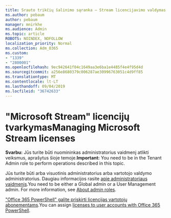 ```yaml
---
title: Srauto trikčių šalinimo sąranka – Stream licencijavimo valdymas
ms.author: pebaum
author: pebaum
manager: mnirkhe
ms.audience: Admin
ms.topic: article
ROBOTS: NOINDEX, NOFOLLOW
localization_priority: Normal
ms.collection: Adm_O365
ms.custom:
- "1339"
- "2800001"
ms.openlocfilehash: 9ec942641f04c1649aa3e6ba1e4485f4e4f95d4d
ms.sourcegitcommit: a256e8680379c006287ae30996763051c4d9ff85
ms.translationtype: MT
ms.contentlocale: lt-LT
ms.lasthandoff: 09/04/2019
ms.locfileid: "36742633"
---
```

# <a name="managing-microsoft-stream-licenses"></a><span data-ttu-id="346bb-102">"Microsoft Stream" licencijų tvarkymas</span><span class="sxs-lookup"><span data-stu-id="346bb-102">Managing Microsoft Stream licenses</span></span>

<span data-ttu-id="346bb-103">**Svarbu:** Jūs turite būti nuomininkas administratorius vaidmenį atlikti veiksmus, aprašytus šioje temoje.</span><span class="sxs-lookup"><span data-stu-id="346bb-103">**Important:** You need to be in the Tenant Admin role to perform operations described in this topic.</span></span>

<span data-ttu-id="346bb-104">Jūs turite būti arba visuotinis administratorius arba vartotojo valdymo administratorius. Daugiau informacijos rasite [apie administratoriaus vaidmenis](https://docs.microsoft.com/office365/admin/add-users/about-admin-roles).</span><span class="sxs-lookup"><span data-stu-id="346bb-104">You need to be either a Global admin or a User Management admin. For more information, see [About admin roles](https://docs.microsoft.com/office365/admin/add-users/about-admin-roles).</span></span>

<span data-ttu-id="346bb-105">["Office 365 PowerShell" galite priskirti licencijas vartotojų abonementams](https://go.microsoft.com/fwlink/p/?linkid=850410).</span><span class="sxs-lookup"><span data-stu-id="346bb-105">You can assign [licenses to user accounts with Office 365 PowerShell](https://go.microsoft.com/fwlink/p/?linkid=850410).</span></span>
